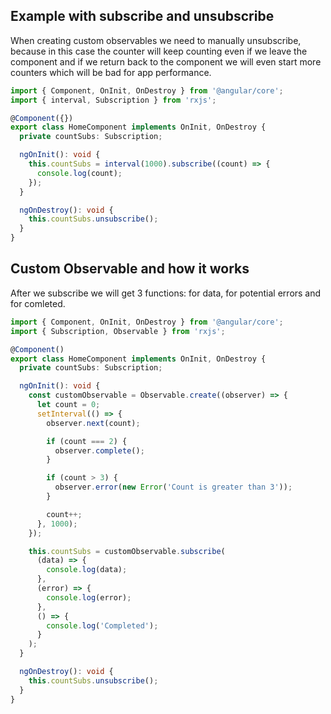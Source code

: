 ## Example with subscribe and unsubscribe

When creating custom observables we need to manually unsubscribe, because in this case the counter will keep counting even if we leave the component and if we return back to the component we will even start more counters which will be bad for app performance.

```typescript
import { Component, OnInit, OnDestroy } from '@angular/core';
import { interval, Subscription } from 'rxjs';

@Component({})
export class HomeComponent implements OnInit, OnDestroy {
  private countSubs: Subscription;

  ngOnInit(): void {
    this.countSubs = interval(1000).subscribe((count) => {
      console.log(count);
    });
  }

  ngOnDestroy(): void {
    this.countSubs.unsubscribe();
  }
}
```

## Custom Observable and how it works

After we subscribe we will get 3 functions: for data, for potential errors and for comleted.

```typescript
import { Component, OnInit, OnDestroy } from '@angular/core';
import { Subscription, Observable } from 'rxjs';

@Component()
export class HomeComponent implements OnInit, OnDestroy {
  private countSubs: Subscription;

  ngOnInit(): void {
    const customObservable = Observable.create((observer) => {
      let count = 0;
      setInterval(() => {
        observer.next(count);

        if (count === 2) {
          observer.complete();
        }

        if (count > 3) {
          observer.error(new Error('Count is greater than 3'));
        }

        count++;
      }, 1000);
    });

    this.countSubs = customObservable.subscribe(
      (data) => {
        console.log(data);
      },
      (error) => {
        console.log(error);
      },
      () => {
        console.log('Completed');
      }
    );
  }

  ngOnDestroy(): void {
    this.countSubs.unsubscribe();
  }
}
```
